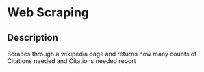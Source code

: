 # Web Scraping

## Description

Scrapes through a wikipedia page and returns how many counts of Citations needed and Citations needed report